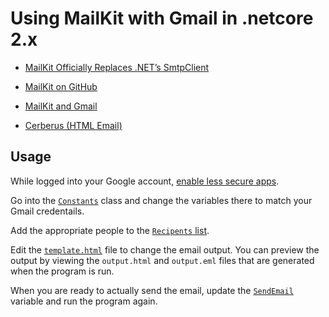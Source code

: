 # Using MailKit with Gmail in .netcore 2.x #

- [MailKit Officially Replaces .NET’s SmtpClient](https://www.infoq.com/news/2017/04/MailKit-MimeKit-Official)

- [MailKit on GitHub](https://github.com/jstedfast/MailKit)

- [MailKit and Gmail](https://github.com/jstedfast/MailKit/blob/master/FAQ.md#GMailAccess)

- [Cerberus (HTML Email)](https://tedgoas.github.io/Cerberus/)

## Usage ##

While logged into your Google account, [enable less secure apps](https://www.google.com/settings/security/lesssecureapps).

Go into the [`Constants`](http://github.extendhealth.com/scooffe/MailkitExample/blob/master/MailkitExample/Constants.cs) class and change the variables there to match your Gmail credentails.

Add the appropriate people to the [`Recipents` list](http://github.extendhealth.com/scooffe/MailkitExample/blob/master/MailkitExample/Program.cs#L25).

Edit the [`template.html`](http://github.extendhealth.com/scooffe/MailkitExample/blob/master/MailkitExample/template.html) file to change the email output. You can preview the output by viewing the `output.html` and `output.eml` files that are generated when the program is run.

When you are ready to actually send the email, update the [`SendEmail`](http://github.extendhealth.com/scooffe/MailkitExample/blob/master/MailkitExample/Program.cs#L19) variable and run the program again.